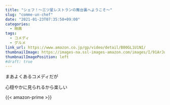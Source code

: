 ```yaml
---
title: "シェフ！〜三ツ星レストランの舞台裏へようこそ〜"
slug: "comme-un-chef"
date: "2021-01-23T07:35:50+09:00"
categories:
  - 映画
tags:
  - コメディ
  - グルメ
link_url: https://www.amazon.co.jp/gp/video/detail/B00GL1U1NI/
thumbnailImage: https://images-na.ssl-images-amazon.com/images/I/91ArJu66mzL._SX300_.jpg
thumbnailImagePosition: left
#draft: true
---
```

まあよくあるコメディだが
<!--more-->
心穏やかに見られるから楽しい

{{< amazon-prime >}}
